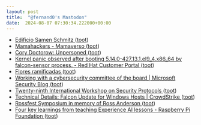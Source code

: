 ```yaml
---
layout: post
title:  "@fernand0's Mastodon"
date:  2024-08-07 07:30:34.222000+00:00
---
```

*  [Edificio Samen Schmitz ](https://www.flickr.com/photos/fernand0/53894033457) ([toot](https://mastodon.social/@fernand0/112919565706836179))
*  [Mamahackers - Mamaverso ](https://mamaverso.com/mamahackers) ([toot](https://mastodon.social/@fernand0/112918893501320619))
*  [Cory Doctorow: Unpersoned ](https://locusmag.com/2024/07/cory-doctorow-unpersoned) ([toot](https://mastodon.social/@fernand0/112918089479464526))
*  [Kernel panic observed after booting 5.14.0-427.13.1.el9_4.x86_64 by falcon-sensor process. - Red Hat Customer Portal ](https://access.redhat.com/solutions/706808) ([toot](https://mastodon.social/@fernand0/112916520004536472))
*  [Flores ramificadas ](https://avecesunafoto.wordpress.com/2024/08/05/flores-ramificadas) ([toot](https://mastodon.social/@fernand0/112916316155183198))
*  [Working with a cybersecurity committee of the board \| Microsoft Security Blog ](https://www.microsoft.com/en-us/security/blog/2024/06/26/working-with-a-cybersecurity-committee-of-the-board) ([toot](https://mastodon.social/@fernand0/112916151710171796))
*  [Twenty-ninth International Workshop on Security Protocols ](https://www.cl.cam.ac.uk/events/spw/2025) ([toot](https://mastodon.social/@fernand0/112916084201321559))
*  [Technical Details: Falcon Update for Windows Hosts \| CrowdStrike ](https://www.crowdstrike.com/blog/falcon-update-for-windows-hosts-technical-details) ([toot](https://mastodon.social/@fernand0/112915725595140192))
*  [Rossfest Symposium in memory of Ross Anderson ](https://www.cl.cam.ac.uk/events/rossfest) ([toot](https://mastodon.social/@fernand0/112915490961506740))
*  [Four key learnings from teaching Experience AI lessons - Raspberry Pi Foundation ](https://www.raspberrypi.org/blog/four-key-learnings-from-teaching-experience-ai-lessons) ([toot](https://mastodon.social/@fernand0/112915336514002618))
